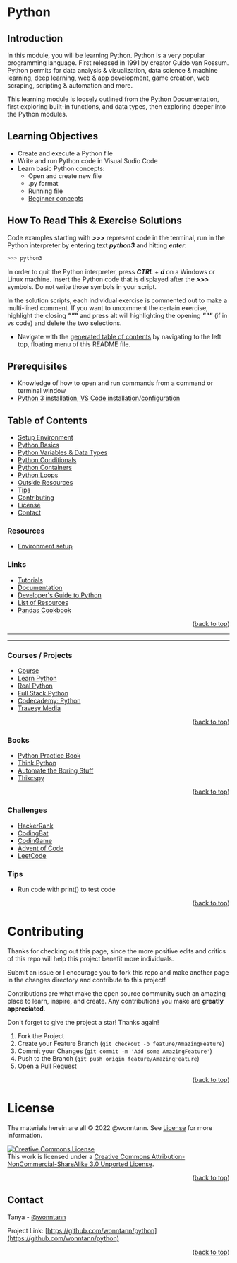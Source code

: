 # Python

## Introduction
In this module, you will be learning Python. Python is a very popular programming language. First released in 1991 by creator Guido van Rossum. Python permits for data analysis & visualization, data science & machine learning, deep learning, web & app development, game creation, web scraping, scripting & automation and more.

This learning module is loosely outlined from the [Python Documentation](https://docs.python.org/3/library/intro.html), first exploring built-in functions, and data types, then exploring deeper into the Python modules.


## Learning Objectives
* Create and execute a Python file
* Write and run Python code in Visual Sudio Code
* Learn basic Python concepts:
  * Open and create new file
  * .py format
  * Running file
  * [Beginner concepts](https://docs.python.org/3/tutorial/index.html)


## How To Read This & Exercise Solutions
Code examples starting with ***>>>*** represent code in the terminal, run in the Python interpreter by entering text ***python3*** and hitting ***enter***:
 ``` bash
 >>> python3
 ```
In order to quit the Python interpreter, press ***CTRL*** + ***d*** on a Windows or Linux machine. Insert the Python code that is displayed after the ***>>>*** symbols. Do not write those symbols in your script.

In the solution scripts, each individual exercise is commented out to make a multi-lined comment. If you want to uncomment the certain exercise, highlight the closing ***"""*** and press alt will highlighting the opening ***"""*** (if in vs code) and delete the two selections.


- Navigate with the [generated table of contents](https://github.blog/changelog/2021-04-13-table-of-contents-support-in-markdown-files/) by navigating to the left top, floating menu of this README file.

## Prerequisites
* Knowledge of how to open and run commands from a command or terminal window
* [Python 3 installation, VS Code installation/configuration](https://www.youtube.com/watch?v=3RUihvZdwqQ)


<div id="top"></div>

## Table of Contents
- [Setup Environment](https://github.com/wonntann/Python/tree/main/docs/Chapter%201_%20Setup-Environment)
- [Python Basics](https://github.com/wonntann/Python/tree/main/docs/Chapter%202_%20Basics)
- [Python Variables & Data Types](https://github.com/wonntann/Python/tree/main/docs/Chapter%203_%20Variables-%26-Data-Types)
- [Python Conditionals](https://github.com/wonntann/Python/tree/main/docs/Chapter%204_%20Conditionals)
- [Python Containers](https://github.com/wonntann/Python/tree/main/docs/Chapter%205_%20Containers)
- [Python Loops](https://github.com/wonntann/Python/tree/main/docs/Chapter%206_%20Loops)
- [Outside Resources](#resources)
- [Tips](#tips)
- [Contributing](#contributing)
- [License](#license)
- [Contact](#contact)


### Resources
- [Environment setup](https://www.youtube.com/watch?v=3RUihvZdwqQ)
### Links
* [Tutorials](https://www.w3schools.com/python/default.asp)  
* [Documentation](https://docs.python.org/3/)
* [Developer's Guide to Python](https://devguide.python.org/)
* [List of Resources](https://github.com/vinta/awesome-python)
* [Pandas Cookbook](https://tutswiki.com/pandas-cookbook/)
<p align="right">(<a href="#top">back to top</a>)</p>



**********************
**********************
### Courses / Projects
* [Course](https://dabeaz.com/courses.html)
* [Learn Python](https://www.youtube.com/playlist?list=PLlgoYPTU6ljCEggReCMF0m0760QTot9Qz)
* [Real Python](https://realpython.com/?utm_source=fsp&utm_medium=promo&utm_campaign=bestresources)
* [Full Stack Python](https://www.fullstackpython.com/)
* [Codecademy: Python](https://www.codecademy.com/learn/learn-python-3)
* [Travesy Media](https://www.youtube.com/watch?v=JJmcL1N2KQs&list=PLillGF-RfqbbJYRaNqeUzAb7QY-IqBKRx)
<p align="right">(<a href="#top">back to top</a>)</p>



### Books
* [Python Practice Book](http://anandology.com/python-practice-book/index.html)
* [Think Python](http://greenteapress.com/thinkpython/html/index.html)
* [Automate the Boring Stuff](https://automatetheboringstuff.com/)
* [Thikcspy](https://runestone.academy/runestone/books/published/thinkcspy/index.html)

<p align="right">(<a href="#top">back to top</a>)</p>

### Challenges
- [HackerRank](https://www.hackerrank.com)
- [CodingBat](https://codingbat.com/java)
- [CodinGame](https://www.codingame.com/start)
- [Advent of Code](https://adventofcode.com/)
- [LeetCode](https://leetcode.com/)


### Tips
* Run code with print() to test code
<p align="right">(<a href="#top">back to top</a>)</p>


# Contributing
Thanks for checking out this page, since the more positive edits and critics of this repo will help this project benefit more individuals.

Submit an issue or I encourage you to fork this repo and make another page in the changes directory and contribute to this project!

Contributions are what make the open source community such an amazing place to learn, inspire, and create. Any contributions you make are **greatly appreciated**.

Don't forget to give the project a star! Thanks again!

1. Fork the Project
2. Create your Feature Branch (`git checkout -b feature/AmazingFeature`)
3. Commit your Changes (`git commit -m 'Add some AmazingFeature'`)
4. Push to the Branch (`git push origin feature/AmazingFeature`)
5. Open a Pull Request


<p align="right">(<a href="#top">back to top</a>)</p>


# License

The materials herein are all &copy; 2022 @wonntann. See [License](https://github.com/wonntann/python/blob/main/LICENSE) for more information.


<a rel="license" href="http://creativecommons.org/licenses/by-nc-sa/3.0/"><img alt="Creative Commons License" style="border-width:0" src="https://i.creativecommons.org/l/by-nc-sa/3.0/88x31.png" /></a><br />This work is licensed under a <a rel="license" href="http://creativecommons.org/licenses/by-nc-sa/3.0/">Creative Commons Attribution-NonCommercial-ShareAlike 3.0 Unported License</a>.

<p align="right">(<a href="#top">back to top</a>)</p>


## Contact
Tanya - [@wonntann](https://twitter.com/wonntann)

Project Link: [https://github.com/wonntann/python](https://github.com/wonntann/python)

<p align="right">(<a href="#top">back to top</a>)</p>
